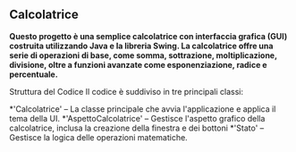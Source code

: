 Calcolatrice
-
**Questo progetto è una semplice calcolatrice con interfaccia grafica (GUI) costruita utilizzando Java e la libreria Swing. La calcolatrice offre una serie di operazioni di base, come somma, sottrazione, moltiplicazione, divisione, oltre a funzioni avanzate come esponenziazione, radice e percentuale.**

Struttura del Codice
Il codice è suddiviso in tre principali classi:

*'Calcolatrice' – La classe principale che avvia l'applicazione e applica il tema della UI.
*'AspettoCalcolatrice' – Gestisce l'aspetto grafico della calcolatrice, inclusa la creazione della finestra e dei bottoni
*'Stato' – Gestisce la logica delle operazioni matematiche.
